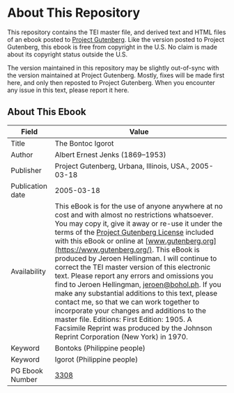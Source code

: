 # About This Repository

This repository contains the TEI master file, and derived text and HTML files of an ebook posted to [Project Gutenberg](https://www.gutenberg.org/). Like the version posted to Project Gutenberg, this ebook is free from copyright in the U.S. No claim is made about its copyright status outside the U.S.

The version maintained in this repository may be slightly out-of-sync with the version maintained at Project Gutenberg. Mostly, fixes will be made first here, and only then reposted to Project Gutenberg. When you encounter any issue in this text, please report it here.

## About This Ebook

| Field | Value |
| ----- | ----- |
| Title | The Bontoc Igorot |
| Author | Albert Ernest Jenks (1869–1953) |
| Publisher | Project Gutenberg, Urbana, Illinois, USA., 2005-03-18 |
| Publication date | 2005-03-18 |
| Availability | This eBook is for the use of anyone anywhere at no cost and with almost no restrictions whatsoever. You may copy it, give it away or re-use it under the terms of the [Project Gutenberg License](https://www.gutenberg.org/license) included with this eBook or online at [www.gutenberg.org](https://www.gutenberg.org/). This eBook is produced by Jeroen Hellingman. I will continue to correct the TEI master version of this electronic text. Please report any errors and omissions you find to Jeroen Hellingman, <jeroen@bohol.ph>. If you make any substantial additions to this text, please contact me, so that we can work together to incorporate your changes and additions to the master file. Editions: First Edition: 1905. A Facsimile Reprint was produced by the Johnson Reprint Corporation (New York) in 1970. |
| Keyword | Bontoks (Philippine people) |
| Keyword | Igorot (Philippine people) |
| PG Ebook Number | [3308](https://www.gutenberg.org/ebooks/3308) |
